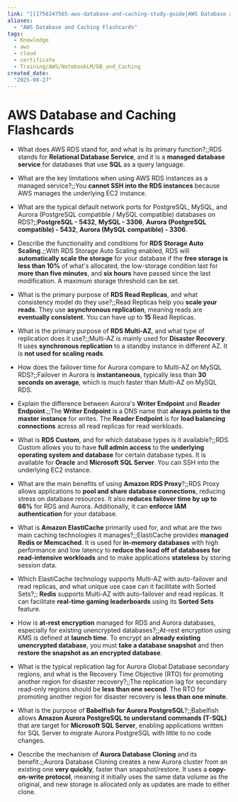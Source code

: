 ```yaml
---
link: "[[1756347565-aws-database-and-caching-study-guide|AWS Database and Caching Study Guide]]"
aliases: 
  - "AWS Database and Caching Flashcards"
tags:
  - Knowledge
  - aws
  - cloud
  - certificate
  - Training/AWS/NotebookLM/DB_and_Caching
created_date:
  "2025-08-27"
---
```

# AWS Database and Caching Flashcards
- What does AWS RDS stand for, and what is its primary function?;;RDS stands for **Relational Database Service**, and it is a **managed database service** for databases that use **SQL** as a query language.
<!--SR:!2025-10-23,41,290-->
- What are the key limitations when using AWS RDS instances as a managed service?;;You **cannot SSH into the RDS instances** because AWS manages the underlying EC2 instance.
<!--SR:!2025-10-13,33,270-->
- What are the typical default network ports for PostgreSQL, MySQL, and Aurora (PostgreSQL compatible / MySQL compatible) databases on RDS?;;**PostgreSQL - 5432**, **MySQL - 3306**, **Aurora (PostgreSQL compatible) - 5432**, **Aurora (MySQL compatible) - 3306**.
<!--SR:!2025-10-02,24,270-->
- Describe the functionality and conditions for **RDS Storage Auto Scaling**.;;With RDS Storage Auto Scaling enabled, RDS will **automatically scale the storage** for your database if the **free storage is less than 10%** of what's allocated, the low-storage condition last for **more than five minutes**, and **six hours** have passed since the last modification. A maximum storage threshold can be set.
<!--SR:!2025-11-09,48,270-->
- What is the primary purpose of **RDS Read Replicas**, and what consistency model do they use?;;Read Replicas help you **scale your reads**. They use **asynchronous replication**, meaning reads are **eventually consistent**. You can have up to **15** Read Replicas.
<!--SR:!2025-10-01,9,230-->
- What is the primary purpose of **RDS Multi-AZ**, and what type of replication does it use?;;Multi-AZ is mainly used for **Disaster Recovery**. It uses **synchronous replication** to a standby instance in different AZ. It is **not used for scaling reads**.
<!--SR:!2025-11-04,43,250-->
- How does the failover time for Aurora compare to Multi-AZ on MySQL RDS?;;Failover in Aurora is **instantaneous**, typically less than **30 seconds on average**, which is much faster than Multi-AZ on MySQL RDS.
<!--SR:!2025-11-16,60,310-->
- Explain the difference between Aurora's **Writer Endpoint** and **Reader Endpoint**.;;The **Writer Endpoint** is a DNS name that **always points to the master instance** for writes. The **Reader Endpoint** is for **load balancing connections** across all read replicas for read workloads.
<!--SR:!2025-09-26,18,250-->
- What is **RDS Custom**, and for which database types is it available?;;RDS Custom allows you to have **full admin access** to the **underlying operating system and database** for certain database types. It is available for **Oracle** and **Microsoft SQL Server**. You can SSH into the underlying EC2 instance.
<!--SR:!2025-10-22,40,290-->
- What are the main benefits of using **Amazon RDS Proxy**?;;RDS Proxy allows applications to **pool and share database connections**, reducing stress on database resources. It also **reduces failover time by up to 66%** for RDS and Aurora. Additionally, it can **enforce IAM authentication** for your database.
<!--SR:!2025-10-19,38,290-->
- What is **Amazon ElastiCache** primarily used for, and what are the two main caching technologies it manages?;;ElastiCache provides **managed Redis or Memcached**. It is used for **in-memory databases** with high performance and low latency to **reduce the load off of databases for read-intensive workloads** and to make applications **stateless** by storing session data.
<!--SR:!2025-09-29,20,250-->
- Which ElastiCache technology supports Multi-AZ with auto-failover and read replicas, and what unique use case can it facilitate with Sorted Sets?;; **Redis** supports Multi-AZ with auto-failover and read replicas. It can facilitate **real-time gaming leaderboards** using its **Sorted Sets** feature.
<!--SR:!2025-11-12,56,310-->
- How is **at-rest encryption** managed for RDS and Aurora databases, especially for existing unencrypted databases?;;At-rest encryption using KMS is defined at **launch time**. To encrypt an **already existing unencrypted database**, you must **take a database snapshot** and then **restore the snapshot as an encrypted database**.
<!--SR:!2025-10-06,19,270-->
- What is the typical replication lag for Aurora Global Database secondary regions, and what is the Recovery Time Objective (RTO) for promoting another region for disaster recovery?;;The replication lag for secondary read-only regions should be **less than one second**. The RTO for promoting another region for disaster recovery is **less than one minute**.
<!--SR:!2025-10-31,39,250-->
- What is the purpose of **Babelfish for Aurora PostgreSQL**?;;Babelfish allows **Amazon Aurora PostgreSQL to understand commands (T-SQL)** that are target for **Microsoft SQL Server**, enabling applications written for SQL Server to migrate Aurora PostgreSQL with little to no code changes.
<!--SR:!2025-10-14,31,270-->
- Describe the mechanism of **Aurora Database Cloning** and its benefit.;;Aurora Database Cloning creates a new Aurora cluster from an existing one **very quickly**, faster than snapshot/restore. It uses a **copy-on-write protocol**, meaning it initially uses the same data volume as the original, and new storage is allocated only as updates are made to either clone.
<!--SR:!2025-09-24,7,270-->


